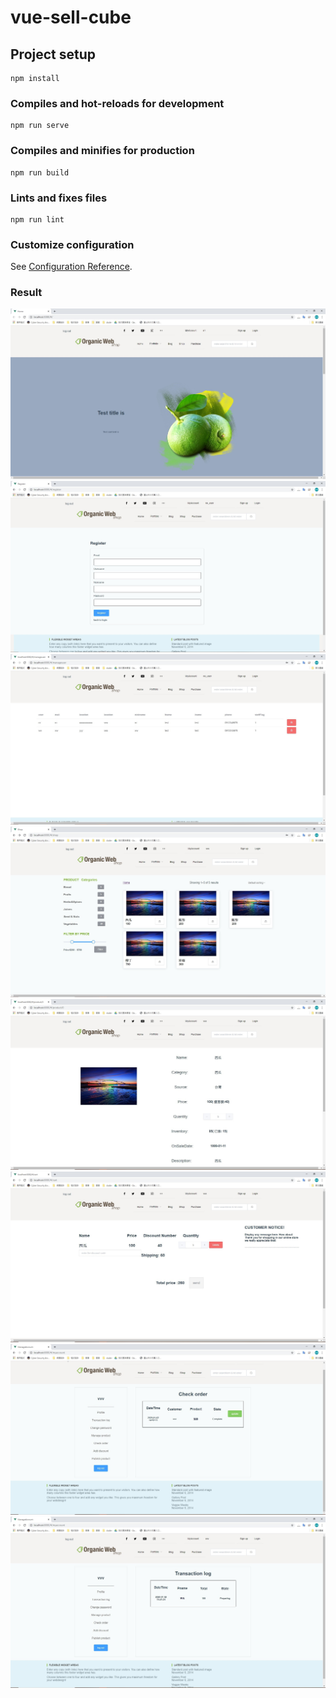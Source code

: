 # vue-sell-cube

## Project setup
```
npm install
```

### Compiles and hot-reloads for development
```
npm run serve
```

### Compiles and minifies for production
```
npm run build
```

### Lints and fixes files
```
npm run lint
```

### Customize configuration
See [Configuration Reference](https://cli.vuejs.org/config/).

### Result
![image](https://github.com/BoWeii/database-FE/blob/master/picture/pic1.jpg)
![image](https://github.com/BoWeii/database-FE/blob/master/picture/pic2.jpg)
![image](https://github.com/BoWeii/database-FE/blob/master/picture/pic3.jpg)
![image](https://github.com/BoWeii/database-FE/blob/master/picture/pic4.jpg)
![image](https://github.com/BoWeii/database-FE/blob/master/picture/pic5.jpg)
![image](https://github.com/BoWeii/database-FE/blob/master/picture/pic6.jpg)
![image](https://github.com/BoWeii/database-FE/blob/master/picture/pic7.jpg)
![image](https://github.com/BoWeii/database-FE/blob/master/picture/pic8.jpg)
